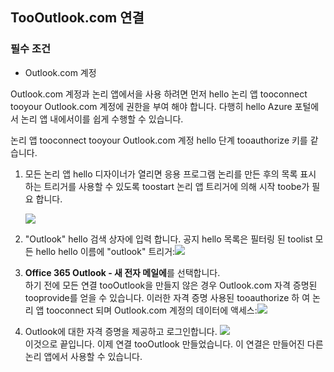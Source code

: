## <a name="connect-toooutlookcom"></a>TooOutlook.com 연결
### <a name="prerequisites"></a>필수 조건
* Outlook.com 계정

Outlook.com 계정과 논리 앱에서을 사용 하려면 먼저 hello 논리 앱 tooconnect tooyour Outlook.com 계정에 권한을 부여 해야 합니다. 다행히 hello Azure 포털에서 논리 앱 내에서이를 쉽게 수행할 수 있습니다. 

논리 앱 tooconnect tooyour Outlook.com 계정 hello 단계 tooauthorize 키를 같습니다.

1. 모든 논리 앱 hello 디자이너가 열리면 응용 프로그램 논리를 만든 후의 목록 표시 하는 트리거를 사용할 수 있도록 toostart 논리 앱 트리거에 의해 시작 toobe가 필요 합니다.
   
   ![](./media/connectors-create-api-outlook/office365-outlook-0.png)
2. "Outlook" hello 검색 상자에 입력 합니다. 공지 hello 목록은 필터링 된 toolist 모든 hello hello 이름에 "outlook" 트리거:![](./media/connectors-create-api-outlook/office365-outlook-0-5.png)
3. **Office 365 Outlook - 새 전자 메일에**를 선택합니다.   
   하기 전에 모든 연결 tooOutlook을 만들지 않은 경우 Outlook.com 자격 증명된 tooprovide를 얻을 수 있습니다. 이러한 자격 증명 사용된 tooauthorize 하 여 논리 앱 tooconnect 되며 Outlook.com 계정의 데이터에 액세스:![](./media/connectors-create-api-outlook/office365-outlook-1.png)
4. Outlook에 대한 자격 증명을 제공하고 로그인합니다. ![](./media/connectors-create-api-outlook/office365-outlook-2.png)  
   이것으로 끝입니다. 이제 연결 tooOutlook 만들었습니다. 이 연결은 만들어진 다른 논리 앱에서 사용할 수 있습니다.

